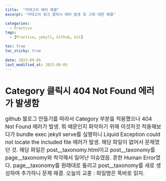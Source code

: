 ```yaml
---
title:  "카테고리 에러 해결"
excerpt: "카테고리 링크 클릭시 에러 발생 및 그에 대한 해결"

categories:
  - Practice
tags:
  - [Practice, jekyll, Github, Git]

toc: true
toc_sticky: true
 
date: 2023-09-05
last_modified_at: 2023-09-05
---
```


# Category 클릭시 404 Not Found 에러가 발생함
<span style="font-size:17px;">github 블로그 만들기를 따라서 Category 부분을 적용했으나 404 Not Found 에러가 발생.  </span>
<span style="font-size:17px;">뭐 때문인지 파악하기 위해 이것저것 적용해보다가  </span>
<span style="font-size:17px;">bundle exec jekyll serve를 실행하니  </span>
<span style="font-size:17px;">Liquid Exception could not locate the included file 에러가 발생.  </span>
<span style="font-size:17px;">해당 파일이 없어서 문제였던 것.  </span>
<span style="font-size:17px;">해당 파일은 post__taxonomy.html이고 post__taxonomy를 page__taxonomy와 착각해서 일어난 이슈였음.  </span>
<span style="font-size:17px;">흔한 Human Error였다.  </span>
<span style="font-size:17px;">page__taxonomy를 원래대로 돌리고 post__taxonomy를 새로 생성하여 추가하니 문제 해결.  </span>
<span style="font-size:17px;">오늘의 교훈 : 파일명은 똑바로 읽자.  </span>